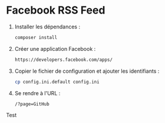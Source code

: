 # Facebook RSS Feed

1. Installer les dépendances :

    ```sh
    composer install
    ```

3. Créer une application Facebook :

    ```txt
    https://developers.facebook.com/apps/
    ```

2. Copier le fichier de configuration et ajouter les identifiants :

    ```sh
    cp config.ini.default config.ini
    ```

3. Se rendre à l'URL :

    ```sh
    /?page=GitHub
    ```

Test

